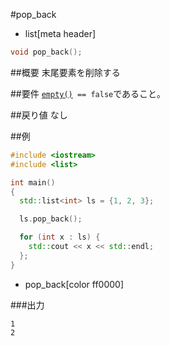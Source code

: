 #pop_back
* list[meta header]

```cpp
void pop_back();
```

##概要
末尾要素を削除する


##要件
[`empty()`](./empty.md)` == false`であること。


##戻り値
なし


##例
```cpp
#include <iostream>
#include <list>

int main()
{
  std::list<int> ls = {1, 2, 3};

  ls.pop_back();

  for (int x : ls) {
    std::cout << x << std::endl;
  };
}
```
* pop_back[color ff0000]


###出力
```
1
2
```


